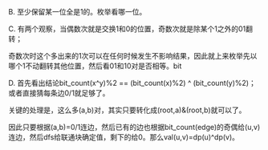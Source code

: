 B. 至少保留某一位全是1的。枚举看哪一位。

C. 有两个观察，当偶数次就是交换1和0的位置，奇数次就是除某个1之外的01翻转；

   奇数次时这个多出来的1次可以在任何时候发生不影响结果，因此就上来枚举先以哪个1不动翻转其他位置，然后看01和10对是否相等。bit
   
D. 首先看出结论bit_count(x^y)%2 == (bit_count(x)%2) ^ (bit_count(y)%2)；或者直接猜每条边0/1就足够了。

   关键的处理是，这么多(a,b)对，其实只要转化成(root,a)&(root,b)就可以了。
   
   因此只要根据(a,b)=0/1连边，然后已有的边也根据bit_count(edge)的奇偶给(u,v)连边，然后dfs给联通块确定值，剩下的给0。那么val(u,v)=dp(u)^dp(v)。
